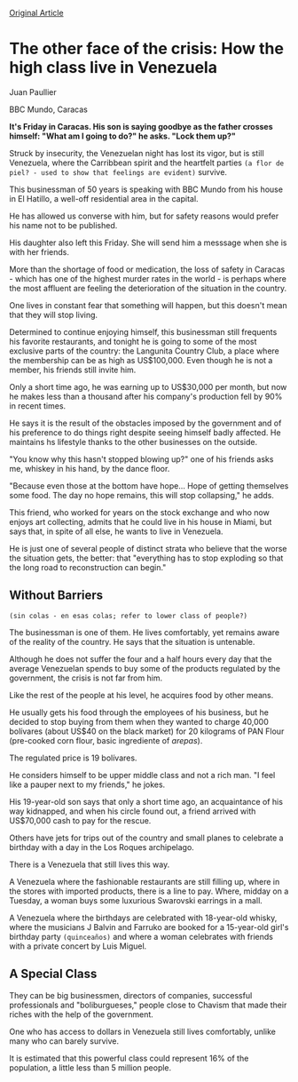 [Original Article](http://www.bbc.com/mundo/noticias-america-latina-36680377)

The other face of the crisis: How the high class live in Venezuela
==================================================================

Juan Paullier

BBC Mundo, Caracas

**It's Friday in Caracas. His son is saying goodbye as the father crosses himself: "What am I going to do?" he asks. "Lock them up?"**

Struck by insecurity, the Venezuelan night has lost its vigor, but is still Venezuela, where the Carribbean spirit and the heartfelt parties `(a flor de piel? - used to show that feelings are evident)` survive.

This businessman of 50 years is speaking with BBC Mundo from his house in El Hatillo, a well-off residential area in the capital.

He has allowed us converse with him, but for safety reasons would prefer his name not to be published.

His daughter also left this Friday. She will send him a messsage when she is with her friends.

More than the shortage of food or medication, the loss of safety in Caracas - which has one of the highest murder rates in the world - is perhaps where the most affluent are feeling the deterioration of the situation in the country.

One lives in constant fear that something will happen, but this doesn't mean that they will stop living.

Determined to continue enjoying himself, this businessman still frequents his favorite restaurants, and tonight he is going to some of the most exclusive parts of the country: the Langunita Country Club, a place where the membership can be as high as US$100,000. Even though he is not a member, his friends still invite him.

Only a short time ago, he was earning up to US$30,000 per month, but now he makes less than a thousand after his company's production fell by 90% in recent times.

He says it is the result of the obstacles imposed by the government and of his preference to do things right despite seeing himself badly affected. He maintains hs lifestyle thanks to the other businesses on the outside.

"You know why this hasn't stopped blowing up?" one of his friends asks me, whiskey in his hand, by the dance floor.

"Because even those at the bottom have hope... Hope of getting themselves some food. The day no hope remains, this will stop collapsing," he adds.

This friend, who worked for years on the stock exchange and who now enjoys art collecting, admits that he could live in his house in Miami, but says that, in spite of all else, he wants to live in Venezuela.

He is just one of several people of distinct strata who believe that the worse the situation gets, the better: that "everything has to stop exploding so that the long road to reconstruction can begin."

Without Barriers
----------------
`(sin colas - en esas colas; refer to lower class of people?)`

The businessman is one of them. He lives comfortably, yet remains aware of the reality of the country. He says that the situation is untenable.

Although he does not suffer the four and a half hours every day that the average Venezuelan spends to buy some of the products regulated by the government, the crisis is not far from him.

Like the rest of the people at his level, he acquires food by other means.

He usually gets his food through the employees of his business, but he decided to stop buying from them when they wanted to charge 40,000 bolívares (about US$40 on the black market) for 20 kilograms of PAN Flour (pre-cooked corn flour, basic ingrediente of *arepas*).

The regulated price is 19 bolívares.

He considers himself to be upper middle class and not a rich man. "I feel like a pauper next to my friends," he jokes.

His 19-year-old son says that only a short time ago, an acquaintance of his way kidnapped, and when his circle found out, a friend arrived with US$70,000 cash to pay for the rescue.

Others have jets for trips out of the country and small planes to celebrate a birthday with a day in the Los Roques archipelago.

There is a Venezuela that still lives this way.

A Venezuela where the fashionable restaurants are still filling up, where in the stores with imported products, there is a line to pay. Where, midday on a Tuesday, a woman buys some luxurious Swarovski earrings in a mall.

A Venezuela where the birthdays are celebrated with 18-year-old whisky, where the musicians J Balvin and Farruko are booked for a 15-year-old girl's birthday party `(quinceaños)` and where a woman celebrates with friends with a private concert by Luis Miguel.

A Special Class
---------------

They can be big businessmen, directors of companies, successful professionals and "boliburgueses," people close to Chavism that made their riches with the help of the government.

One who has access to dollars in Venezuela still lives comfortably, unlike many who can barely survive.

It is estimated that this powerful class could represent 16% of the population, a little less than 5 million people.
